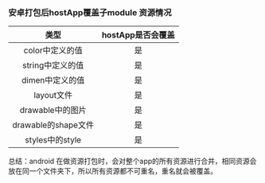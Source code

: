 ### 安卓打包后hostApp覆盖子module 资源情况


类型| hostApp是否会覆盖
|:--:|:--:|
color中定义的值|是
string中定义的值	|是
dimen中定义的值|是
layout文件	|是
drawable中的图片|是
drawable的shape文件|是
styles中的style|是

总结：android 在做资源打包时，会对整个app的所有资源进行合并，相同资源会放在同一个文件夹下，所以所有资源都不可重名，重名就会被覆盖。
